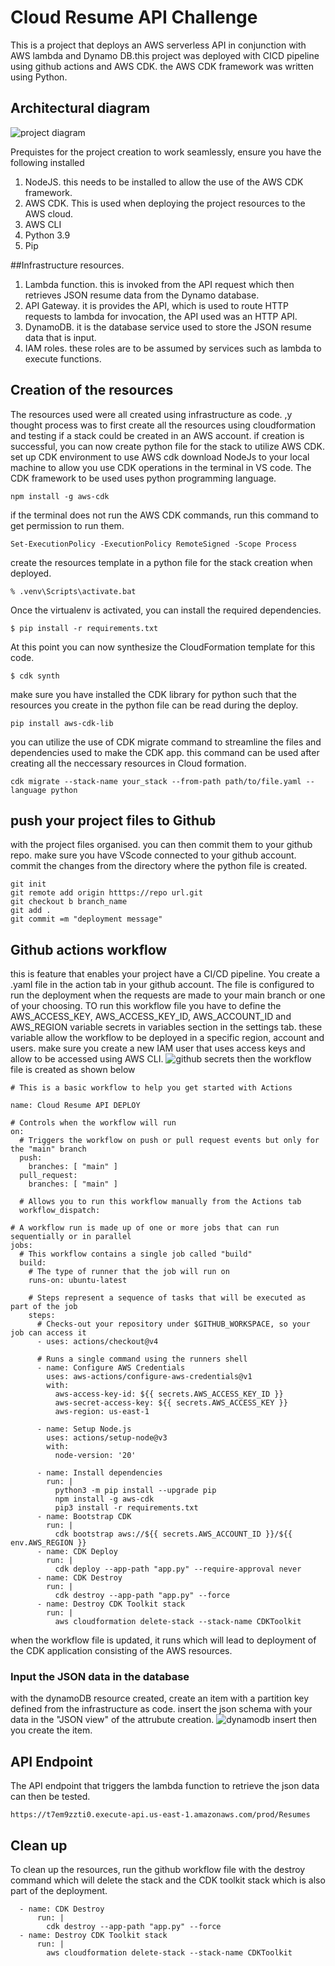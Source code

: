 
# Cloud Resume API Challenge

This is a project that deploys an AWS serverless API in conjunction with AWS lambda and Dynamo DB.this project was deployed with CICD pipeline using github actions and AWS CDK. the AWS CDK framework was written using Python.

## Architectural diagram
![project diagram](https://github.com/user-attachments/assets/9e94815c-42e0-4e54-b3fb-4941585be00e)

Prequistes
for the project creation to work seamlessly, ensure you have the following installed
1. NodeJS. this needs to be installed to allow the use of the AWS CDK framework.
2. AWS CDK. This is used when deploying the project resources to the AWS cloud.
3. AWS CLI
4. Python 3.9
5. Pip

##Infrastructure resources.
1. Lambda function. this is invoked from the API request which then retrieves JSON resume data from the Dynamo database.
2. API Gateway. it is provides the API, which is used to route HTTP requests to lambda for invocation, the API used was an HTTP API.
3. DynamoDB. it is the database service used to store the JSON resume data that is input.
4. IAM roles. these roles are to be assumed by services such as lambda to execute functions.
## Creation of the resources
The resources used were all created using infrastructure as code. ,y thought process was to first create all the resources using cloudformation and testing if a stack could be created in an AWS account. if creation is successful, you can now create python file for the stack to utilize AWS CDK.
set up CDK environment
to use AWS cdk download NodeJs to your local machine to allow you use CDK operations in the terminal in VS code. The CDK framework to be used uses python programming language.
```
npm install -g aws-cdk
```
if the terminal does not run the AWS CDK commands, run this command to get permission to run them.
```
Set-ExecutionPolicy -ExecutionPolicy RemoteSigned -Scope Process
```
create the resources template in a python file for the stack creation when deployed.

```
% .venv\Scripts\activate.bat
```

Once the virtualenv is activated, you can install the required dependencies.

```
$ pip install -r requirements.txt
```

At this point you can now synthesize the CloudFormation template for this code.

```
$ cdk synth
```
make sure you have installed the CDK library for python such that the resources you create in the python file can be read during the deploy.
```
pip install aws-cdk-lib
```
you can utilize the use of CDK migrate command to streamline the files and dependencies used to make the CDK app. this command can be used after creating all the neccessary resources in Cloud formation.
```
cdk migrate --stack-name your_stack --from-path path/to/file.yaml --language python
```

## push your project files to Github
with the project files organised. you can then commit them to your github repo. make sure you have  VScode connected to your github account. commit the changes from the directory where the python file is created.
```
git init
git remote add origin htttps://repo url.git
git checkout b branch_name
git add .
git commit =m "deployment message"
```

## Github actions workflow
this is feature that enables your project have a CI/CD pipeline. You create a .yaml file in the action tab in your github account. The file is configured to run the deployment when the requests are made to your main branch or one of your choosing.
TO run this workflow file you have to define the AWS_ACCESS_KEY, AWS_ACCESS_KEY_ID, AWS_ACCOUNT_ID and AWS_REGION variable secrets in variables section in the settings tab. these variable allow the workflow to be deployed in a specific region, account and users. make sure you create a new IAM user that uses access keys and allow to be accessed using AWS CLI.
![github secrets](https://github.com/user-attachments/assets/b5aa94ad-a05f-4df7-bab6-a1be4650b622)
then the workflow file is created as shown below
```
# This is a basic workflow to help you get started with Actions

name: Cloud Resume API DEPLOY

# Controls when the workflow will run
on:
  # Triggers the workflow on push or pull request events but only for the "main" branch
  push:
    branches: [ "main" ]
  pull_request:
    branches: [ "main" ]

  # Allows you to run this workflow manually from the Actions tab
  workflow_dispatch:

# A workflow run is made up of one or more jobs that can run sequentially or in parallel
jobs:
  # This workflow contains a single job called "build"
  build:
    # The type of runner that the job will run on
    runs-on: ubuntu-latest

    # Steps represent a sequence of tasks that will be executed as part of the job
    steps:
      # Checks-out your repository under $GITHUB_WORKSPACE, so your job can access it
      - uses: actions/checkout@v4

      # Runs a single command using the runners shell
      - name: Configure AWS Credentials
        uses: aws-actions/configure-aws-credentials@v1
        with:
          aws-access-key-id: ${{ secrets.AWS_ACCESS_KEY_ID }}
          aws-secret-access-key: ${{ secrets.AWS_ACCESS_KEY }}
          aws-region: us-east-1
          
      - name: Setup Node.js
        uses: actions/setup-node@v3
        with:
          node-version: '20'

      - name: Install dependencies
        run: |
          python3 -m pip install --upgrade pip
          npm install -g aws-cdk
          pip3 install -r requirements.txt
      - name: Bootstrap CDK
        run: |
          cdk bootstrap aws://${{ secrets.AWS_ACCOUNT_ID }}/${{ env.AWS_REGION }}
      - name: CDK Deploy
        run: |
          cdk deploy --app-path "app.py" --require-approval never
      - name: CDK Destroy
        run: |
          cdk destroy --app-path "app.py" --force
      - name: Destroy CDK Toolkit stack
        run: |
          aws cloudformation delete-stack --stack-name CDKToolkit
```
when the workflow file is updated, it runs which will lead to deployment of the CDK application consisting of the AWS resources. 

### Input the JSON data in the database
with the dynamoDB resource created, create an item with a partition key defined from the infrastructure as code. insert the json schema with your data in the "JSON view" of the attrubute creation.
![dynamodb insert](https://github.com/user-attachments/assets/b2c5e54d-2c9e-4b9d-9387-e991ee28e384)
then you create the item.
## API Endpoint
The API endpoint that triggers the lambda function to retrieve the json data can then be tested.
```
https://t7em9zzti0.execute-api.us-east-1.amazonaws.com/prod/Resumes
```

## Clean up 
To clean up the resources, run the github workflow file  with the destroy command which will delete the stack and the CDK toolkit stack which is also part of the deployment.
```
  - name: CDK Destroy
      run: |
        cdk destroy --app-path "app.py" --force
  - name: Destroy CDK Toolkit stack
      run: |
        aws cloudformation delete-stack --stack-name CDKToolkit
```
